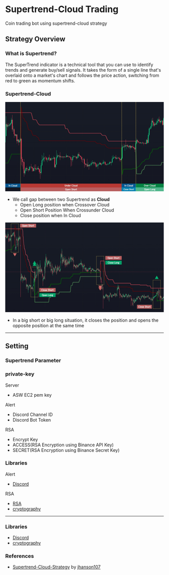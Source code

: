# Supertrend-Cloud Trading
Coin trading bot using supertrend-cloud strategy

## Strategy Overview
### What is Supertrend?
The SuperTrend indicator is a technical tool that you can use to identify trends and generate buy/sell signals. It takes the form of a single line that's overlaid onto a market's chart and follows the price action, switching from red to green as momentum shifts.

### Supertrend-Cloud
![](img/supertrend_cloud_example.jpeg?raw=true)

- We call gap between two Supertrend as **Cloud**
  - Open Long position when Crossover Cloud
  - Open Short Position When Crossunder Cloud
  - Close position when In Cloud

![](img/position_example.jpeg?raw=true)
- In a big short or big long situation, it closes the position and opens the opposite position at the same time

- - -

## Setting
### Supertrend Parameter

### private-key
Server
- ASW EC2 pem key  

Alert
- Discord Channel ID
- Discord Bot Token

RSA
- Encrypt Key
- ACCESS(RSA Encryption using Binance API Key)
- SECRET(RSA Encryption using Binance Secret Key)

### Libraries
Alert
- [Discord](https://discordpy.readthedocs.io/en/stable/)

RSA
- [RSA]()
- [cryptography]()

- - -

### Libraries
- [Discord](https://discordpy.readthedocs.io/en/stable/)
- [cryptography]()

### References
- [Supertrend-Cloud-Strategy](https://kr.tradingview.com/script/sO5mkXTE-SuperTrend-Cloud-Strategy/) by [jhanson107](https://kr.tradingview.com/u/jhanson107/)
